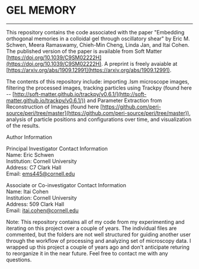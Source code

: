 # GEL MEMORY
---
This repository contains the code associated with the paper "Embedding orthogonal memories in a colloidal gel through oscillatory shear" by Eric M. Schwen, Meera Ramaswamy, Chieh-Min Cheng, Linda Jan, and Itai Cohen. The published version of the paper is available from Soft Matter [https://doi.org/10.1039/C9SM02222H](https://doi.org/10.1039/C9SM02222H). A preprint is freely avaiable at [https://arxiv.org/abs/1909.12991](https://arxiv.org/abs/1909.12991).

The contents of this repository include: importing .lsm microscope images, filtering the processed images, tracking particles using Trackpy (found here -- [http://soft-matter.github.io/trackpy/v0.6.1/](http://soft-matter.github.io/trackpy/v0.6.1/)) and Parameter Extraction from Reconstruction of Images (found here [https://github.com/peri-source/peri/tree/master](https://github.com/peri-source/peri/tree/master)), analysis of particle positions and configurations over time, and visualization of the results.

Author Information

Principal Investigator Contact Information  
Name: Eric Schwen  
Institution: Cornell University  
Address: C7 Clark Hall  
Email: ems445@cornell.edu  

Associate or Co-investigator Contact Information  
Name: Itai Cohen  
Institution: Cornell University  
Address: 509 Clark Hall  
Email: itai.cohen@cornell.edu  

Note: This repository contains all of my code from my experimenting and iterating on this project over a couple of years. The individual files are commented, but the folders are not well structured for guiding another user through the workflow of processing and analyzing set of microscopy data. I wrapped up this project a couple of years ago and don't anticipate returing to reorganize it in the near future. Feel free to contact me with any questions.
